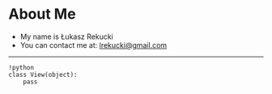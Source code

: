 # About Me

* My name is Łukasz Rekucki 
* You can contact me at: lrekucki@gmail.com

---

    !python
    class View(object):
        pass
